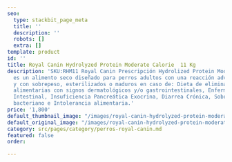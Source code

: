 ```yaml
---
seo:
  type: stackbit_page_meta
  title: ''
  description: ''
  robots: []
  extra: []
template: product
id: ''
title: Royal Canin Hydrolyzed Protein Moderate Calorie  11 Kg
description: 'SKU:RHM11 Royal Canin Prescripción Hydrolized Protein Moderate Calorie
  es un alimento seco diseñado para perros adultos con una reacción adversa al alimento
  y con sobrepeso, esterilizados o maduros en caso de: Dieta de eliminación, Alergias
  alimentarias con signos dermatológicos y/o gastrointestinales, Enfermedad Inflamatoria
  Intestinal, Insuficiencia Pancreática Exocrina, Diarrea Crónica, Sobre crecimiento
  bacteriano e Intolerancia alimentaria.'
price: '1,800'
default_thumbnail_image: "/images/royal-canin-hydrolyzed-protein-moderate-calorie.jpg"
default_original_image: "/images/royal-canin-hydrolyzed-protein-moderate-calorie.jpg"
category: src/pages/category/perros-royal-canin.md
featured: false
order: 

---
```

